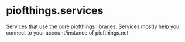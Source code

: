 # piofthings.services
Services that use the core piofthings libraries. Services mostly help you connect to your account/instance of piofthings.net

